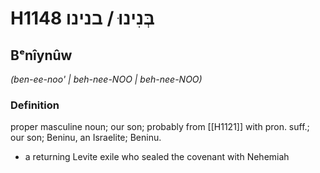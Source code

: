 # H1148 בְּנִינוּ / בנינו

## Bᵉnîynûw

_(ben-ee-noo' | beh-nee-NOO | beh-nee-NOO)_

### Definition

proper masculine noun; our son; probably from [[H1121]] with pron. suff.; our son; Beninu, an Israelite; Beninu.

- a returning Levite exile who sealed the covenant with Nehemiah
